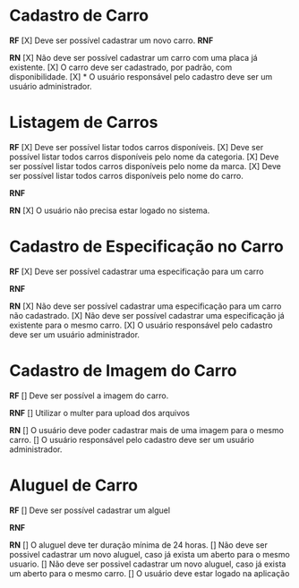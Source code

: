 # Cadastro de Carro

**RF**
[X] Deve ser possível cadastrar um novo carro.
**RNF**

**RN**
[X] Não deve ser possível cadastrar um carro com uma placa já existente.
[X] O carro deve ser cadastrado, por padrão, com disponibilidade.
[X] * O usuário responsável pelo cadastro deve ser um usuário administrador.


# Listagem de Carros

**RF**
[X] Deve ser possível listar todos carros disponíveis.
[X] Deve ser possível listar todos carros disponíveis pelo nome da categoria.
[X] Deve ser possível listar todos carros disponíveis pelo nome da marca.
[X] Deve ser possível listar todos carros disponíveis pelo nome do carro.

**RNF**

**RN**
[X] O usuário não precisa estar logado no sistema.


# Cadastro de Especificação no Carro

**RF**
[X] Deve ser possível cadastrar uma especificação para um carro

**RNF**

**RN**
[X] Não deve ser possível cadastrar uma especificação para um carro não cadastrado.
[X] Não deve ser possível cadastrar uma especificação já existente para o mesmo carro.
[X] O usuário responsável pelo cadastro deve ser um usuário administrador.


# Cadastro de Imagem do Carro

**RF**
[] Deve ser possível a imagem do carro.

**RNF**
[] Utilizar o multer para upload dos arquivos

**RN**
[] O usuário deve poder cadastrar mais de uma imagem para o mesmo carro.
[] O usuário responsável pelo cadastro deve ser um usuário administrador.


# Aluguel de Carro

**RF**
[] Deve ser possível cadastrar um alguel


**RNF**

**RN**
[] O aluguel deve ter duração mínima de 24 horas.
[] Não deve ser possivel cadastrar um novo aluguel, caso já exista um aberto para o mesmo usuario.
[] Não deve ser possivel cadastrar um novo aluguel, caso já exista um aberto para o mesmo carro.
[] O usuário deve estar logado na aplicação 
